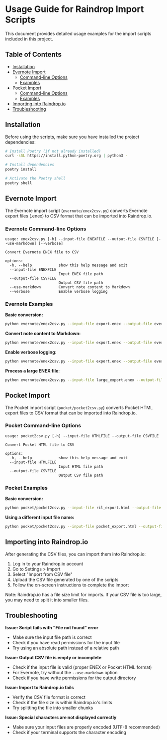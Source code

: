 # Usage Guide for Raindrop Import Scripts

This document provides detailed usage examples for the import scripts included in this project.

## Table of Contents
- [Installation](#installation)
- [Evernote Import](#evernote-import)
  - [Command-line Options](#evernote-command-line-options)
  - [Examples](#evernote-examples)
- [Pocket Import](#pocket-import)
  - [Command-line Options](#pocket-command-line-options)
  - [Examples](#pocket-examples)
- [Importing into Raindrop.io](#importing-into-raindropio)
- [Troubleshooting](#troubleshooting)

## Installation

Before using the scripts, make sure you have installed the project dependencies:

```bash
# Install Poetry (if not already installed)
curl -sSL https://install.python-poetry.org | python3 -

# Install dependencies
poetry install

# Activate the Poetry shell
poetry shell
```

## Evernote Import

The Evernote import script (`evernote/enex2csv.py`) converts Evernote export files (.enex) to CSV format that can be imported into Raindrop.io.

### Evernote Command-line Options

```
usage: enex2csv.py [-h] --input-file ENEXFILE --output-file CSVFILE [--use-markdown] [--verbose]

Convert Evernote ENEX file to CSV

options:
  -h, --help            show this help message and exit
  --input-file ENEXFILE
                        Input ENEX file path
  --output-file CSVFILE
                        Output CSV file path
  --use-markdown        Convert note content to Markdown
  --verbose             Enable verbose logging
```

### Evernote Examples

**Basic conversion:**
```bash
python evernote/enex2csv.py --input-file export.enex --output-file evernote.csv
```

**Convert note content to Markdown:**
```bash
python evernote/enex2csv.py --input-file export.enex --output-file evernote.csv --use-markdown
```

**Enable verbose logging:**
```bash
python evernote/enex2csv.py --input-file export.enex --output-file evernote.csv --verbose
```

**Process a large ENEX file:**
```bash
python evernote/enex2csv.py --input-file large_export.enex --output-file evernote.csv --use-markdown
```

## Pocket Import

The Pocket import script (`pocket/pocket2csv.py`) converts Pocket HTML export files to CSV format that can be imported into Raindrop.io.

### Pocket Command-line Options

```
usage: pocket2csv.py [-h] --input-file HTMLFILE --output-file CSVFILE

Convert Pocket HTML file to CSV

options:
  -h, --help            show this help message and exit
  --input-file HTMLFILE
                        Input HTML file path
  --output-file CSVFILE
                        Output CSV file path
```

### Pocket Examples

**Basic conversion:**
```bash
python pocket/pocket2csv.py --input-file ril_export.html --output-file pocket.csv
```

**Using a different input file name:**
```bash
python pocket/pocket2csv.py --input-file pocket_export.html --output-file pocket.csv
```

## Importing into Raindrop.io

After generating the CSV files, you can import them into Raindrop.io:

1. Log in to your Raindrop.io account
2. Go to Settings > Import
3. Select "Import from CSV file"
4. Upload the CSV file generated by one of the scripts
5. Follow the on-screen instructions to complete the import

Note: Raindrop.io has a file size limit for imports. If your CSV file is too large, you may need to split it into smaller files.

## Troubleshooting

**Issue: Script fails with "File not found" error**
- Make sure the input file path is correct
- Check if you have read permissions for the input file
- Try using an absolute path instead of a relative path

**Issue: Output CSV file is empty or incomplete**
- Check if the input file is valid (proper ENEX or Pocket HTML format)
- For Evernote, try without the `--use-markdown` option
- Check if you have write permissions for the output directory

**Issue: Import to Raindrop.io fails**
- Verify the CSV file format is correct
- Check if the file size is within Raindrop.io's limits
- Try splitting the file into smaller chunks

**Issue: Special characters are not displayed correctly**
- Make sure your input files are properly encoded (UTF-8 recommended)
- Check if your terminal supports the character encoding